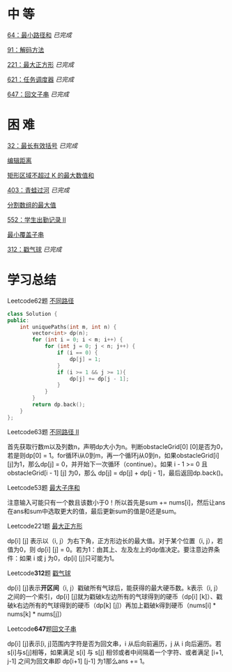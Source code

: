 # 中 等

[64：最小路径和](https://github.com/libracjj/AlgorithmQIUZHAO/blob/master/Week_04/Leetcode_64.cpp)          *已完成*          

[91：解码方法](https://leetcode-cn.com/problems/decode-ways)

[221：最大正方形](https://github.com/libracjj/AlgorithmQIUZHAO/blob/master/Week_04/Leetcode_221.cpp)          *已完成*          

[621：任务调度器](https://leetcode-cn.com/problems/task-scheduler/)          *已完成*          

[647：回文子串](https://github.com/libracjj/AlgorithmQIUZHAO/blob/master/Week_04/Leetcode_647.cpp)          *已完成*          

# 困 难

[32：最长有效括号](https://github.com/libracjj/AlgorithmQIUZHAO/blob/master/Week_04/Leetcode_32.cpp)          *已完成*          

[编辑距离](https://leetcode-cn.com/problems/edit-distance/)

[矩形区域不超过 K 的最大数值和](https://leetcode-cn.com/problems/max-sum-of-rectangle-no-larger-than-k/)

[403：青蛙过河](https://github.com/libracjj/AlgorithmQIUZHAO/blob/master/Week_04/Leetcode_403.cpp)          *已完成*          

[分割数组的最大值](https://leetcode-cn.com/problems/split-array-largest-sum)

[552：学生出勤记录 II ](https://leetcode-cn.com/problems/student-attendance-record-ii/)

[最小覆盖子串](https://leetcode-cn.com/problems/minimum-window-substring/)

[312：戳气球](https://github.com/libracjj/AlgorithmQIUZHAO/blob/master/Week_04/Leetcode_312.cpp)          *已完成*          

# 学习总结

Leetcode62题 [不同路径](https://leetcode-cn.com/problems/unique-paths/)

```C++
class Solution {
public:
    int uniquePaths(int m, int n) {
        vector<int> dp(n);
        for (int i = 0; i < m; i++) {
            for (int j = 0; j < n; j++) {
                if (i == 0) {
                    dp[j] = 1;
                }
                if (i >= 1 && j >= 1){
                    dp[j] += dp[j - 1];
                }
            }
        }
        return dp.back();
    }
};
```

Leetcode63题 [不同路径 II](https://leetcode-cn.com/problems/unique-paths-ii/)    

首先获取行数m以及列数n，声明dp大小为n。判断obstacleGrid[0] [0]是否为0，若是则dp[0] = 1。for循环i从0到m，再一个循环j从0到n，如果obstacleGrid[i] [j]为1，那么dp[j] = 0，并开始下一次循环（continue）。如果 i - 1 >= 0 且 obstacleGrid[i - 1] [j] 为0，那么 dp[j] = dp[j] + dp[j - 1]，最后返回dp.back()。

Leetcode53题 [最大子序和](https://leetcode-cn.com/problems/maximum-subarray/)

注意输入可能只有一个数且该数小于0！所以首先是sum += nums[i]，然后让ans在ans和sum中选取更大的值，最后更新sum的值是0还是sum。

Leetcode221题 [最大正方形](https://leetcode-cn.com/problems/maximal-square/)

dp[i] [j] 表示以（i, j）为右下角，正方形边长的最大值。对于某个位置（i, j），若值为0，则 dp[i] [j] = 0。若为1：由其上、左及左上的dp值决定。要注意边界条件：如果 i 或 j 为0，dp[i] [j]只可能为1。

Leetcode**312**题 [戳气球](https://leetcode-cn.com/problems/burst-balloons/)

dp[i] [j]表示**开区间**（i, j）戳破所有气球后，能获得的最大硬币数。k表示（i, j）之间的一个索引，dp[i] [j]就为戳破k左边所有的气球得到的硬币（dp[i] [k]）、戳破k右边所有的气球得到的硬币（dp[k] [j]）再加上戳破k得到硬币（nums[i] * nums[k] * nums[j]）

Leetcode**647**题[回文子串](https://leetcode-cn.com/problems/palindromic-substrings/)

dp[i] [j]表示[i, j]范围内字符是否为回文串，i 从后向前遍历，j 从 i 向后遍历。若s[i]与s[j]相等，如果满足 s[i] 与 s[j] 相邻或者中间隔着一个字符、或者满足 [i+1, j-1] 之间为回文串即 dp[i+1] [j-1] 为1那么ans += 1。